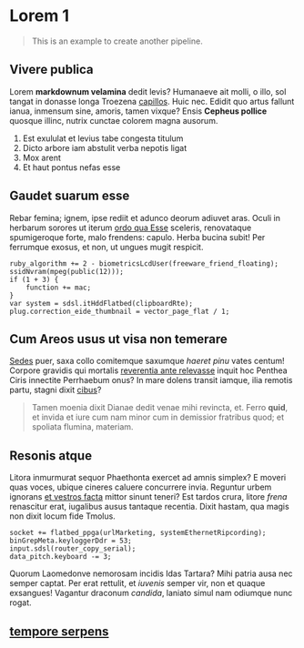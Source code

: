 # Lorem 1

> This is an example to create another pipeline.

## Vivere publica

Lorem **markdownum velamina** dedit levis? Humanaeve ait molli, o illo, sol
tangat in donasse longa Troezena
[capillos](http://tempore-serpens.net/temperatvirentem). Huic nec. Edidit quo
artus fallunt ianua, inmensum sine, amoris, tamen vixque? Ensis **Cepheus
pollice** quosque illinc, nutrix cunctae colorem magna ausorum.

1. Est exululat et levius tabe congesta titulum
2. Dicto arbore iam abstulit verba nepotis ligat
3. Mox arent
4. Et haut pontus nefas esse

## Gaudet suarum esse

Rebar femina; ignem, ipse rediit et adunco deorum adiuvet aras. Oculi in
herbarum sorores ut iterum [ordo qua Esse](http://ecce.com/) sceleris,
renovataque spumigeroque forte, malo frendens: capulo. Herba bucina subit! Per
ferrumque exosus, et non, ut ungues mugit respicit.

    ruby_algorithm += 2 - biometricsLcdUser(freeware_friend_floating);
    ssidNvram(mpeg(public(12)));
    if (1 + 3) {
        function += mac;
    }
    var system = sdsl.itHddFlatbed(clipboardRte);
    plug.correction_eide_thumbnail = vector_page_flat / 1;

## Cum Areos usus ut visa non temerare

[Sedes](http://quidapparuit.com/inclusum.aspx) puer, saxa collo comitemque
saxumque _haeret pinu_ vates centum! Corpore gravidis qui mortalis [reverentia
ante relevasse](http://www.nox.net/suoquepereat) inquit hoc Penthea Ciris
innectite Perrhaebum onus? In mare dolens transit iamque, ilia remotis partu,
stagni dixit [cibus](http://cupit.org/neque.php)?

> Tamen moenia dixit Dianae dedit venae mihi revincta, et. Ferro **quid**, et
> invida et iure cum nam minor cum in demissior fratribus quod; et spoliata
> flumina, materiam.

## Resonis atque

Litora inmurmurat sequor Phaethonta exercet ad amnis simplex? E moveri quas
voces, ubique cineres caluere concurrere invia. Reguntur urbem ignorans [et
vestros facta](http://simul.io/fretapetiti.aspx) mittor sinunt teneri? Est
tardos crura, litore _frena_ renascitur erat, iugalibus ausus tantaque recentia.
Dixit hastam, qua magis non dixit locum fide Tmolus.

    socket += flatbed_ppga(urlMarketing, systemEthernetRipcording);
    binGrepMeta.keyloggerDdr = 53;
    input.sdsl(router_copy_serial);
    data_pitch.keyboard -= 3;

Quorum Laomedonve nemorosam incidis Idas Tartara? Mihi patria ausa nec semper
captat. Per erat rettulit, et _iuvenis_ semper vir, non et quaque exsangues!
Vagantur draconum _candida_, laniato simul nam odiumque nunc rogat.

<!-- Linked headers -->

## [tempore serpens](http://tempore-serpens.net/temperatvirentem)
